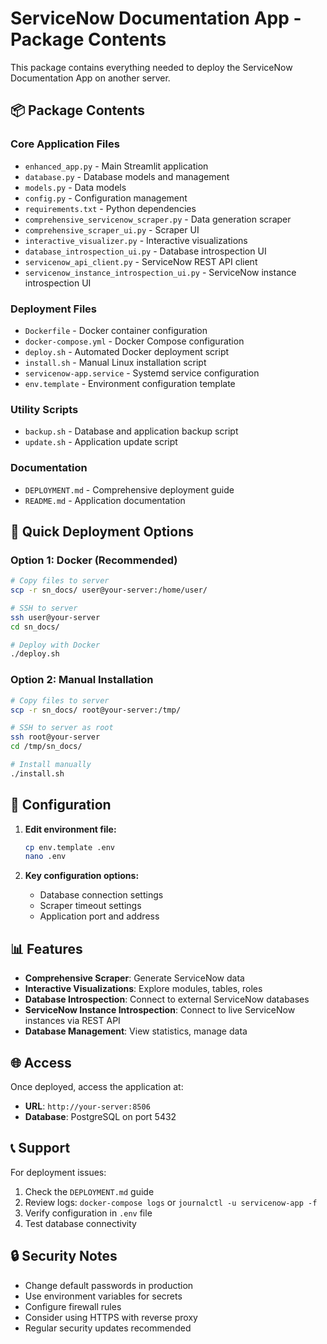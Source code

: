# ServiceNow Documentation App - Package Contents

This package contains everything needed to deploy the ServiceNow Documentation App on another server.

## 📦 Package Contents

### Core Application Files
- `enhanced_app.py` - Main Streamlit application
- `database.py` - Database models and management
- `models.py` - Data models
- `config.py` - Configuration management
- `requirements.txt` - Python dependencies
- `comprehensive_servicenow_scraper.py` - Data generation scraper
- `comprehensive_scraper_ui.py` - Scraper UI
- `interactive_visualizer.py` - Interactive visualizations
- `database_introspection_ui.py` - Database introspection UI
- `servicenow_api_client.py` - ServiceNow REST API client
- `servicenow_instance_introspection_ui.py` - ServiceNow instance introspection UI

### Deployment Files
- `Dockerfile` - Docker container configuration
- `docker-compose.yml` - Docker Compose configuration
- `deploy.sh` - Automated Docker deployment script
- `install.sh` - Manual Linux installation script
- `servicenow-app.service` - Systemd service configuration
- `env.template` - Environment configuration template

### Utility Scripts
- `backup.sh` - Database and application backup script
- `update.sh` - Application update script

### Documentation
- `DEPLOYMENT.md` - Comprehensive deployment guide
- `README.md` - Application documentation

## 🚀 Quick Deployment Options

### Option 1: Docker (Recommended)
```bash
# Copy files to server
scp -r sn_docs/ user@your-server:/home/user/

# SSH to server
ssh user@your-server
cd sn_docs/

# Deploy with Docker
./deploy.sh
```

### Option 2: Manual Installation
```bash
# Copy files to server
scp -r sn_docs/ root@your-server:/tmp/

# SSH to server as root
ssh root@your-server
cd /tmp/sn_docs/

# Install manually
./install.sh
```

## 🔧 Configuration

1. **Edit environment file:**
   ```bash
   cp env.template .env
   nano .env
   ```

2. **Key configuration options:**
   - Database connection settings
   - Scraper timeout settings
   - Application port and address

## 📊 Features

- **Comprehensive Scraper**: Generate ServiceNow data
- **Interactive Visualizations**: Explore modules, tables, roles
- **Database Introspection**: Connect to external ServiceNow databases
- **ServiceNow Instance Introspection**: Connect to live ServiceNow instances via REST API
- **Database Management**: View statistics, manage data

## 🌐 Access

Once deployed, access the application at:
- **URL**: `http://your-server:8506`
- **Database**: PostgreSQL on port 5432

## 📞 Support

For deployment issues:
1. Check the `DEPLOYMENT.md` guide
2. Review logs: `docker-compose logs` or `journalctl -u servicenow-app -f`
3. Verify configuration in `.env` file
4. Test database connectivity

## 🔒 Security Notes

- Change default passwords in production
- Use environment variables for secrets
- Configure firewall rules
- Consider using HTTPS with reverse proxy
- Regular security updates recommended
